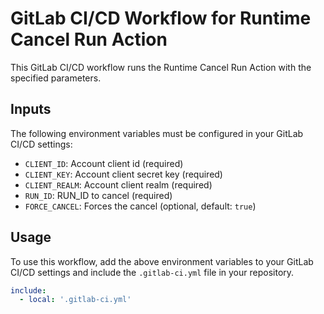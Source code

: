 # GitLab CI/CD Workflow for Runtime Cancel Run Action

This GitLab CI/CD workflow runs the Runtime Cancel Run Action with the specified parameters.

## Inputs

The following environment variables must be configured in your GitLab CI/CD settings:

- `CLIENT_ID`: Account client id (required)
- `CLIENT_KEY`: Account client secret key (required)
- `CLIENT_REALM`: Account client realm (required)
- `RUN_ID`: RUN_ID to cancel (required)
- `FORCE_CANCEL`: Forces the cancel (optional, default: `true`)

## Usage

To use this workflow, add the above environment variables to your GitLab CI/CD settings and include the `.gitlab-ci.yml` file in your repository.

```yaml
include:
  - local: '.gitlab-ci.yml'